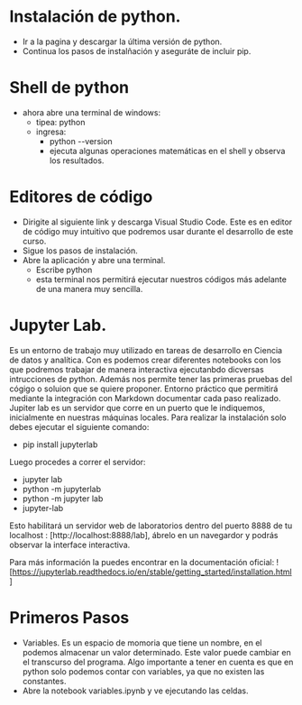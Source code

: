# Instalación de python.
- Ir a la pagina y descargar la última versión de python.
- Continua los pasos de instalñación y aseguráte de incluir pip.

# Shell de python
- ahora abre una terminal de windows:
    - tipea: python 
    - ingresa:
        - python --version
        - ejecuta algunas operaciones matemáticas en el shell y observa los resultados.

# Editores de código
- Dirigite al siguiente link y descarga Visual Studio Code. Este es en editor de código muy intuitivo que podremos usar durante el desarrollo de este curso.
- Sigue los pasos de instalación.
- Abre la aplicación y abre una terminal.
    - Escribe python
    - esta terminal nos permitirá ejecutar nuestros códigos más adelante de una manera muy sencilla.

# Jupyter Lab.
Es un entorno de trabajo muy utilizado en tareas de desarrollo en Ciencia de datos y analítica.
Con es podemos crear diferentes notebooks con los que podremos trabajar de manera interactiva ejecutanbdo dicversas intrucciones de python. Además nos permite tener las primeras pruebas del cógigo o soluion que se quiere proponer. Entorno práctico que permitirá mediante la integración con Markdown documentar cada paso realizado.
Jupiter lab es un servidor que corre en un puerto que le indiquemos, inicialmente en nuestras máquinas locales.
Para realizar la instalación solo debes ejecutar el siguiente comando:
- pip install jupyterlab

Luego procedes a correr el servidor:
- jupyter lab
- python -m jupyterlab
- python -m jupyter lab
- jupyter-lab

Esto habilitará un servidor web de laboratorios dentro del puerto 8888 de tu localhost : [http://localhost:8888/lab], ábrelo en un  navegardor y podrás observar la interface interactiva.

Para más información la puedes encontrar en la documentación oficial: ![https://jupyterlab.readthedocs.io/en/stable/getting_started/installation.html]

# Primeros Pasos

- Variables. Es un espacio de momoria que tiene un nombre, en el podemos almacenar un valor determinado. Este valor puede cambiar en el transcurso del programa. Algo importante a tener en cuenta es que en python solo podemos contar con variables, ya que no existen las constantes.
- Abre la notebook variables.ipynb y ve ejecutando las celdas.
